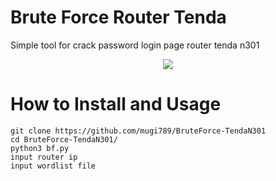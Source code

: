 # Brute Force Router Tenda 

Simple tool for crack password login page router tenda n301

<p align="center">
  <img src="https://user-images.githubusercontent.com/32443765/163573003-ab8eca1e-28bc-442d-94eb-b6ea1dfce472.png">
  </p>

# How to Install and Usage

```
git clone https://github.com/mugi789/BruteForce-TendaN301
cd BruteForce-TendaN301/
python3 bf.py
input router ip
input wordlist file
```
